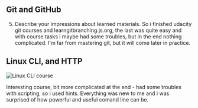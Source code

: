 ## Git and GitHub

5. Describe your impressions about learned materials.
	So i finished udacity git courses and learngitbranching.js.org, the last was quite easy and with course tasks i maybe had some troubles, but in the end nothing complicated.
	I'm far from mastering git, but it will come later in practice.

## Linux CLI, and HTTP

![Linux CLI course](kottans-frontend\task_linux_cli\cli_done.png)

Interesting course, bit more complicated at the end - had some troubles with scripting, so i used hints. Everything was new to me and i was surprised of how powerful and useful comand line can be.